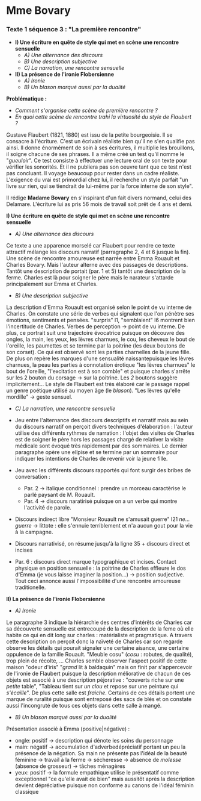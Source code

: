 # Mme Bovary
### Texte 1 séquence 3 : "La première rencontre"

* **I) Une écriture en quête de style qui met en scène une rencontre sensuelle**
    * *A) Une alternance des discours*
    * *B) Une description subjective*
    * *C) La narration, une rencontre sensuelle*
* **II) La présence de l'ironie Flobersienne**
    * *A) Ironie*
    * *B) Un blason marqué aussi par la dualité*

**Problématique :** 
* *Comment s'organise cette scène de première rencontre ?*
* *En quoi cette scène de rencontre trahi la virtuosité du style de Flaubert ?*

Gustave Flaubert (1821, 1880) est issu de la petite bourgeoisie. Il se consacre à l'écriture. C'est un écrivain réaliste bien qu'il ne s'en qualifie pas ainsi. Il donne énormément de soin à ses écritures, il multiplie les brouillons, il soigne chacune de ses phrases. Il a même créé un test qu'il nomme le "*gueuloir*". Ce test consiste à effectuer une lecture oral de son texte pour vérifier les sonorités. Et il ne publiera pas son oeuvre tant que ce test n'est pas concluant. Il voyage beaucoup pour rester dans un cadre réaliste. L'exigence du vrai est primordial chez lui, il recherche un style parfait "un livre sur rien, qui se tiendrait de lui-même par la force interne de son style".

Il rédige **Madame Bovary** en s'inspirant d'un fait divers normand, celui des Delamare. L'écriture lui as pris 56 mois de travail soit prêt de 4 ans et demi. 

**I) Une écriture en quête de style qui met en scène une rencontre sensuelle**

* *A) Une alternance des discours*

Ce texte a une apparence morselé car Flaubert pour rendre ce texte attractif mélange les discours narratif (parragraphe 2, 4 et 6 jusque la fin). Une scène de rencontre amoureuse est narrée entre Emma Rouault et Charles Bovary. Mais l'auteur alterne avec des passages de descriptions. Tantôt une description de portait (par. 1 et 5) tantôt une description de la ferme. Charles est là pour soigner le père mais le narateur s'attarde principalement sur Emma et Charles.

* *B) Une description subjective*

La description d'Emma Rouault est organisé selon le point de vu interne de Charles. On constate une série de verbes qui signalent que l'on pénètre ses émotions, sentiments et pensées. "surpris" l1, "semblaient" l6 montrent bien l'incertitude de Charles. Verbes de perception -> point de vu interne. De plus, ce portrait suit une trajectoire évocatrice puisque on découvre des ongles, la main, les yeux, les lèvres charnues, le cou, les cheveux le bout de l'oreille, les paumettes et se termine par la poitrine (les deux boutons de son corset). Ce qui est observé sont les parties charnelles de la jeune fille. De plus on repère les marques d'une sensualité naissantepuisque les lèvres charnues, la peau les parties à connotation érotique "les lèvres charnues" le bout de l'oreille, "l'excitation est à son comble" et puisque charles s'arrête sur les 2 bouton du corsage -> sur la poitrine. Les *2* boutons suggère implicitement... Le style de Flaubert est très élaboré car le passage rappel un genre poétique utilisé au moyen âge (le *blason*). "Les lèvres qu'elle mordille" -> geste sensuel.

* *C) La narration, une rencontre sensuelle*

* Jeu entre l'alternance des discours descriptifs et narratif mais au sein du discours narratif on perçoit divers techniques d'élaboration : l'auteur utilise des différents rythmes de narration : l'objet des visites de Charles est de soigner le père hors les passages chargé de relativer la visite médicale sont évoqué très rapidement par des sommaires. Le dernier paragraphe opère une ellpise et se termine par un sommaire pour indiquer les intentions de Charles de revenir voir la jeune fille.
* Jeu avec les différents discours rapportés qui font surgir des bribes de conversation :
  * Par. 2 -> italique conditionnel : prendre un morceau caractèrise le parlé paysant de M. Rouault.
  * Par. 4 -> discours naratirisé puisque on a un verbe qui montre l'activité de parole.
* Discours indirect libre "Monsieur Rouault ne s'amusait guerre" l21 *ne... guerre* -> littote : elle s'ennuie terriblement et n'a aucun gout pour la vie à la campagne.
* Discours narrativisé, on résume jusqu'à la ligne 35 + discours direct et incises
* Par. 6 : discours direct marque typographique et incises. Contact physique en position sensuelle : la poitrine de Charles effleure le dos d'Emma (je vous laisse imaginer la position...) -> position sudjective. Tout ceci annonce aussi l'impossibilité d'une rencontre amoureuse traditionelle.

**II) La présence de l'ironie Flobersienne**

* *A) Ironie*

Le paragraphe 3 indique la hiérarchie des centres d'intérêts de Charles car sa découverte sensuelle est entrecoupé de la description de la feme où elle habite ce qui en dit long sur charles : matérialiste et pragmatique. A travers cette description on perçoit donc la naïveté de Charles car son regarde observe les détails qui pourait signaler une certaine aisance, une certaine oppulence de la famille Rouault. "Meuble cosu" (*cosu* : robutes, de qualité), trop plein de récolte, ... Charles semble observer l'aspect positif de cette maison "odeur d'iris" "*grand* lit à baldaquin" mais on finit par s'appercevoir de l'ironie de Flaubert puisque la description méliorative de chacun de ces objets est associé à une description péjorative : "couverts riche sur une *petite* table", "Tableau tient sur *un clou* et repose sur une peinture qui *s'écaille*". De plus cette salle est *fraiche*. Certains de ces détails portent une marque de ruralité puisque sont entreposé des sacs de blés et on constate aussi l'incongruté de tous ces objets dans cette salle à mangé.

* *B) Un blason marqué aussi par la dualité*

Présentation associé à Emma (positive|négative) : 
* ongle: positif -> description qui dénote les soins du personnage
* main: négatif -> accumulation d'adverbedépréciatif portant un peu la présence de la négation. Sa main ne présente pas l'idéal de la beauté féminine -> travail à la ferme -> sécheresse -> absence de *molesse* (absence de grosseur) -> tâches ménagères
* yeux: positif -> la formule empathique utilise le présentatif comme exceptionnel "ce qu'elle avait de bien" mais aussitôt après la description devient dépréciative puisque non conforme au canons de l'idéal féminin classique
